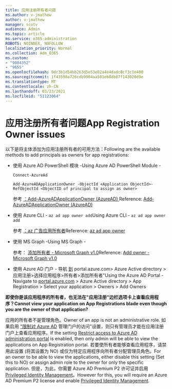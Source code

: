 ```yaml
---
title: 应用注册所有者问题
ms.author: v-jmathew
author: v-jmathew
manager: scotv
audience: Admin
ms.topic: article
ms.service: o365-administration
ROBOTS: NOINDEX, NOFOLLOW
localization_priority: Normal
ms.collection: Adm_O365
ms.custom:
- "9004352"
- "9655"
ms.openlocfilehash: 9dc3b1d54bb263d5e53e02a4e4dadc8cf3c1e400
ms.sourcegitcommit: 1f43598a726cdb9904aa501eb8db87f143020d9e
ms.translationtype: MT
ms.contentlocale: zh-CN
ms.lasthandoff: 03/23/2021
ms.locfileid: "51123064"
---
```

# <a name="app-registration-owner-issues"></a><span data-ttu-id="60f47-102">应用注册所有者问题</span><span class="sxs-lookup"><span data-stu-id="60f47-102">App Registration Owner issues</span></span>

<span data-ttu-id="60f47-103">以下是将主体添加为应用注册所有者的可用方法：</span><span class="sxs-lookup"><span data-stu-id="60f47-103">Following are the available methods to add principals as owners for app registrations:</span></span>

- <span data-ttu-id="60f47-104">使用 Azure AD PowerShell 模块 -</span><span class="sxs-lookup"><span data-stu-id="60f47-104">Using Azure AD PowerShell Module -</span></span>

    `Connect-AzureAd`

    `Add-AzureADApplicationOwner -ObjectId <Application ObjectId>-RefObjectId <ObjectID of principal to assign as owner>`

    <span data-ttu-id="60f47-105">参考 [：Add-AzureADApplicationOwner (AzureAD) ](https://docs.microsoft.com/powershell/module/azuread/add-azureadapplicationowner)</span><span class="sxs-lookup"><span data-stu-id="60f47-105">Reference: [Add-AzureADApplicationOwner (AzureAD)](https://docs.microsoft.com/powershell/module/azuread/add-azureadapplicationowner)</span></span>
- <span data-ttu-id="60f47-106">使用 Azure CLI - `az ad app owner add`</span><span class="sxs-lookup"><span data-stu-id="60f47-106">Using Azure CLI - `az ad app owner add`</span></span>

    <span data-ttu-id="60f47-107">参考 [：az 广告应用所有者](https://docs.microsoft.com/cli/azure/ad/app/owner)</span><span class="sxs-lookup"><span data-stu-id="60f47-107">Reference: [az ad app owner](https://docs.microsoft.com/cli/azure/ad/app/owner)</span></span>
- <span data-ttu-id="60f47-108">使用 MS Graph -</span><span class="sxs-lookup"><span data-stu-id="60f47-108">Using MS Graph -</span></span>

    <span data-ttu-id="60f47-109">参考： [添加所有者 - Microsoft Graph v1.0](https://docs.microsoft.com/graph/api/application-post-owners)</span><span class="sxs-lookup"><span data-stu-id="60f47-109">Reference: [Add owner - Microsoft Graph v1.0](https://docs.microsoft.com/graph/api/application-post-owners)</span></span>
- <span data-ttu-id="60f47-110">使用 Azure AD 门户 - 导航 [到](https://portal.azure.com/) portal.azure.com> Azure Active directory >应用注册>选择应用程序>所有者>添加所有者"</span><span class="sxs-lookup"><span data-stu-id="60f47-110">Using the Azure AD Portal - Navigate to [portal.azure.com](https://portal.azure.com/) > Azure Active directory > App Registration > Select your application > Owners > Add Owners</span></span>

<span data-ttu-id="60f47-111">**即使你是该应用程序的所有者，也无法在"应用注册"边栏选项卡上查看应用程序？**</span><span class="sxs-lookup"><span data-stu-id="60f47-111">**Cannot view your application on App Registrations blade even though you are the owner of that application?**</span></span>

<span data-ttu-id="60f47-112">应用的所有者不是管理角色。</span><span class="sxs-lookup"><span data-stu-id="60f47-112">Owner of an app is not an administrative role.</span></span> <span data-ttu-id="60f47-113">如果启用 ["限制对 Azure AD](https://docs.microsoft.com/azure/active-directory/fundamentals/users-default-permissions) 管理门户的访问"设置，则只有管理员才能在应用注册门户上查看应用程序。</span><span class="sxs-lookup"><span data-stu-id="60f47-113">If the setting [Restrict access to Azure AD administration portal](https://docs.microsoft.com/azure/active-directory/fundamentals/users-default-permissions) is enabled, then only admin will be able to view the applications on App Registration portal.</span></span> <span data-ttu-id="60f47-114">若要使所有者能够查看应用程序，请禁用此设置 (将其设置为 NO) 或仅为特定应用程序向所有者分配管理员角色。</span><span class="sxs-lookup"><span data-stu-id="60f47-114">For an owner to be able to view the applications, either disable this setting (Set this to NO) or assign admin role to the owner for only the specific application.</span></span> <span data-ttu-id="60f47-115">但是，为此，你需要 Azure AD Premium P2 许可证并启用 [Privileged Identity Management](https://docs.microsoft.com/azure/active-directory/privileged-identity-management/pim-configure)。</span><span class="sxs-lookup"><span data-stu-id="60f47-115">However for this, you will require an Azure AD Premium P2 license and enable [Privileged Identity Management](https://docs.microsoft.com/azure/active-directory/privileged-identity-management/pim-configure).</span></span>
